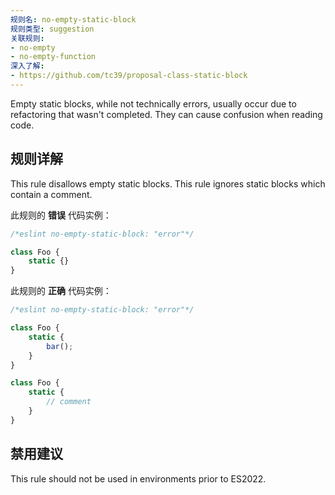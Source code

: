 ```yaml
---
规则名: no-empty-static-block
规则类型: suggestion
关联规则:
- no-empty
- no-empty-function
深入了解:
- https://github.com/tc39/proposal-class-static-block
---
```


Empty static blocks, while not technically errors, usually occur due to refactoring that wasn't completed. They can cause confusion when reading code.

## 规则详解

This rule disallows empty static blocks. This rule ignores static blocks which contain a comment.

此规则的 **错误** 代码实例：



```js
/*eslint no-empty-static-block: "error"*/

class Foo {
    static {}
}
```

此规则的 **正确** 代码实例：

```js
/*eslint no-empty-static-block: "error"*/

class Foo {
    static {
        bar();
    }
}

class Foo {
    static {
        // comment
    }
}
```

## 禁用建议

This rule should not be used in environments prior to ES2022.
